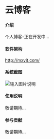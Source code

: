 #  **云博客** 

#### 介绍
个人博客-正在开发中...

#### 软件架构
http://mxyit.com/


#### 系统截图
![输入图片说明](https://images.gitee.com/uploads/images/2021/0807/093042_3b908599_7797080.png "jy.png")


#### 使用说明

敬请期待...

#### 参与贡献

敬请期待...


